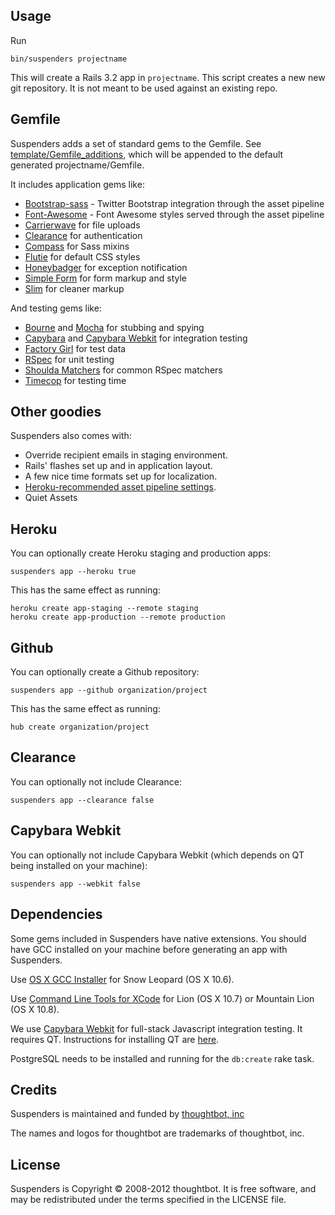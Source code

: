 Usage
-----

Run

    bin/suspenders projectname

This will create a Rails 3.2 app in `projectname`. This script creates a new
new git repository. It is not meant to be used against an existing repo.

Gemfile
-------

Suspenders adds a set of standard gems to the Gemfile. See
[template/Gemfile_additions](/kmckelvin/suspenders/blob/master/templates/Gemfile_additions),
which will be appended to the default generated projectname/Gemfile.

It includes application gems like:

* [Bootstrap-sass](/thomas-mcdonald/bootstrap-sass) - Twitter Bootstrap integration through the asset pipeline
* [Font-Awesome](/littlebtc/font-awesome-sass-rails) - Font Awesome styles served through the asset pipeline
* [Carrierwave](/jnicklas/carrierwave) for file uploads
* [Clearance](/thoughtbot/clearance) for authentication
* [Compass](/Compass/compass-rails) for Sass mixins
* [Flutie](/thoughtbot/flutie) for default CSS styles
* [Honeybadger](/honeybadger-io/honeybadger-ruby) for exception notification
* [Simple Form](/plataformatec/simple_form) for form markup and style
* [Slim](/stonean/slim) for cleaner markup

And testing gems like:

* [Bourne](/thoughtbot/bourne) and [Mocha](/freerange/mocha) for stubbing and
  spying
* [Capybara](/jnicklas/capybara) and
  [Capybara Webkit](/thoughtbot/capybara-webkit) for integration testing
* [Factory Girl](/thoughtbot/factory_girl) for test data
* [RSpec](https://github.com/rspec/rspec) for unit testing
* [Shoulda Matchers](/thoughtbot/shoulda-matchers) for common RSpec matchers
* [Timecop](/jtrupiano/timecop) for testing time

Other goodies
-------------

Suspenders also comes with:

* Override recipient emails in staging environment.
* Rails' flashes set up and in application layout.
* A few nice time formats set up for localization.
* [Heroku-recommended asset pipeline
  settings](https://devcenter.heroku.com/articles/rails3x-asset-pipeline-cedar/).
* Quiet Assets

Heroku
------

You can optionally create Heroku staging and production apps:

    suspenders app --heroku true

This has the same effect as running:

    heroku create app-staging --remote staging
    heroku create app-production --remote production

Github
------

You can optionally create a Github repository:

    suspenders app --github organization/project

This has the same effect as running:

    hub create organization/project

Clearance
---------

You can optionally not include Clearance:

    suspenders app --clearance false

Capybara Webkit
---------------

You can optionally not include Capybara Webkit (which depends on QT being
installed on your machine):

    suspenders app --webkit false

Dependencies
------------

Some gems included in Suspenders have native extensions. You should have GCC installed on your
machine before generating an app with Suspenders.

Use [OS X GCC Installer](/kennethreitz/osx-gcc-installer/) for Snow Leopard
(OS X 10.6).

Use [Command Line Tools for XCode](https://developer.apple.com/downloads/index.action)
for Lion (OS X 10.7) or Mountain Lion (OS X 10.8).

We use [Capybara Webkit](/thoughtbot/capybara-webkit) for full-stack Javascript
integration testing. It requires QT. Instructions for installing QT are
[here](/thoughtbot/capybara-webkit/wiki/Installing-Qt-and-compiling-capybara-webkit).

PostgreSQL needs to be installed and running for the `db:create` rake task.

Credits
-------

Suspenders is maintained and funded by [thoughtbot, inc](http://thoughtbot.com/community)

The names and logos for thoughtbot are trademarks of thoughtbot, inc.

License
-------

Suspenders is Copyright © 2008-2012 thoughtbot. It is free software, and may be
redistributed under the terms specified in the LICENSE file.
